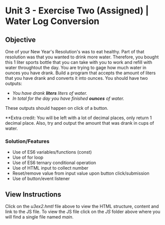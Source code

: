 # Unit 3 - Exercise Two (Assigned) | Water Log Conversion

## Objective

One of your New Year's Resolution's was to eat healthy. Part of that resolution was that you wanted to drink more water. Therefore, you bought this 1 liter sports bottle that you can take with you to work and refill with water throughtout the day. You are trying to gage how much water in ounces you have drank. Build a program that accepts the amount of liters that you have drank and converts it into ounces. You should have two outputs:

- _You have drank **liters** liters of water._
- _In total for the day you have finished **ounces** of water._

These outputs should happen on click of a button.

\*\*Extra credit: You will be left with a lot of decimal places, only return 1 decimal place. Also, try and output the amount that was drank in cups of water.

### Solution/Features

- Use of ES6 variables/functions (const)
- Use of for loop
- Use of ES6 ternary conditional operation
- Use of HTML input to collect number
- Reset/remove value from input value upon button click/submission
- Use of button/event listener

## View Instructions

Click on the _u3ex2.hmtl_ file above to view the HTML structure, content and link to the JS file. To view the JS file click on the _JS_ folder above where you will find a single file named _main_.
